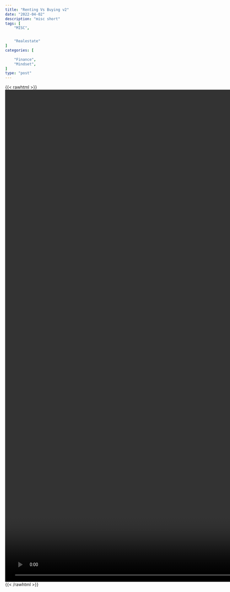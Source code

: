 ```yaml
---
title: "Renting Vs Buying v2"
date: "2022-04-02"
description: "misc short"
tags: [
    "MISC",


    "Realestate"
]
categories: [
    
    "Finance",
    "Mindset",
]
type: "post"
---
```

{{< rawhtml >}}
    <video style="height:40vh;width:auto" overflow="hidden" controls>
        <source src="https://clips.dev00ps.com/MISC/Renting%20vs%20Buying%20What%20Would%20You%20Do%3F%3F.mp4" type="video/mp4"> 
    </video>
{{< /rawhtml >}}